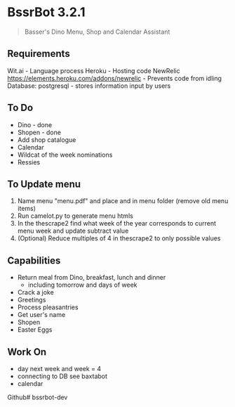 # BssrBot 3.2.1
> Basser's Dino Menu, Shop and Calendar Assistant

## Requirements

Wit.ai - Language process
Heroku - Hosting code
NewRelic https://elements.heroku.com/addons/newrelic - Prevents code from idling
Database: postgresql - stores information input by users

## To Do
- Dino - done
- Shopen - done
- Add shop catalogue
- Calendar
- Wildcat of the week nominations
- Ressies


## To Update menu
1. Name menu "menu.pdf" and place and in menu folder (remove old menu items)
2. Run camelot.py to generate menu htmls
3. In the thescrape2 find what week of the year corresponds to current menu week and update subtract value
4. (Optional) Reduce multiples of 4 in thescrape2 to only possible values

## Capabilities
- Return meal from Dino, breakfast, lunch and dinner
 	- including tomorrow and days of week
- Crack a joke
- Greetings
- Process pleasantries
- Get user's name
- Shopen
- Easter Eggs

## Work On
- day next week and week = 4
- connecting to DB see baxtabot
- calendar


Github# bssrbot-dev
